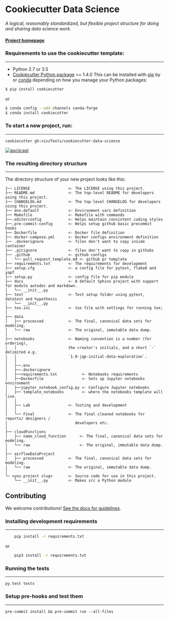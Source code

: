 # Cookiecutter Data Science

_A logical, reasonably standardized, but flexible project structure for doing and sharing data science work._


#### [Project homepage](http://vizzTools.github.io/cookiecutter-data-science/)


### Requirements to use the cookiecutter template:
-----------
 - Python 2.7 or 3.5
 - [Cookiecutter Python package](http://cookiecutter.readthedocs.org/en/latest/installation.html) >= 1.4.0
 This can be installed with [pip](https://pypi.org/project/pip/) by or [conda](https://docs.conda.io/en/latest/) depending on how you manage your Python packages:

``` bash
$ pip install cookiecutter
```

or

``` bash
$ conda config --add channels conda-forge
$ conda install cookiecutter
```


### To start a new project, run:
------------

    cookiecutter gh:vizzTools/cookiecutter-data-science


[![asciicast](https://asciinema.org/a/244658.svg)](https://asciinema.org/a/244658)


### The resulting directory structure
------------

The directory structure of your new project looks like this:

```
├── LICENSE                 <- The LICENSE using this project.
├── README.md               <- The top-level README for developers using this project.
├── CHANGELOG.md            <- The top-level CHANGELOG for developers using this project.
├── env.default  			<- Environment vars definition
├── Makefile           		<- Makefile with commands
├──.editorconfig			<- Helps maintain consistent coding styles
├──.pre-commit-config		<- Helps setup github basic precommit hooks
├── Dockerfile         		<- Docker file definition
├── docker-compose.yml  	<- Docker configs environment definition
├── .dockerignore  			<- files don't want to copy inside container
├── .gitignore  			<- files don't want to copy in githubs
├── .github  				<- github configs
│   └── pull_request_template.md <- github pr template
├── requirements.txt       	<- The requirements for development
├── setup.cfg   			<- a config file for pytest, flake8 and yapf
├── setup.py   				<- config file for pip module
├── docs 					<- A default Sphinx project with support for module autodoc and markdown.
│   └── __init__.py
├── test                	<- Test setup folder using pytest, datatest and hypothesis
│   └── __init__.py
├── tox.ini            	    <- tox file with settings for running tox;
|
├── data
│   ├── processed           <- The final, canonical data sets for modeling.
│   └── raw                 <- The original, immutable data dump.
|
├── notebooks               <- Naming convention is a number (for ordering),
│   │                       the creator's initials, and a short `-` delimited e.g.
│   │                       `1.0-jqp-initial-data-exploration`.
│   │
│   ├──.env
│   ├──.dockerignore
│   ├──requirements.txt           <- Notebooks requirements
│   ├──Dockerfile                 <- Sets up Jupyter notebooks environment
│   ├──jupyter_notebook_config.py <- Configure Jupyter notebooks
│   ├── template_notebooks        <- where the notebooks template will live.
│   │
│   ├── Lab                 <- Testing and development
│   │
│   └── Final               <- The final cleaned notebooks for reports/ designers /
|				               developers etc.
│
├── cloudFunctions
│   ├── name_cloud_function      <- The final, canonical data sets for modeling.
│   └── raw                      <- The original, immutable data dump.
│
├── airflowDataProject
│   ├── processed           <- The final, canonical data sets for modeling.
│   └── raw                 <- The original, immutable data dump.
│
└─ <you project slug>       <- Source code for use in this project.
    └── __init__.py         <- Makes src a Python module

```

## Contributing

We welcome contributions! [See the docs for guidelines](https://vizzTools.github.io/cookiecutter-data-science/#contributing).

### Installing development requirements
------------
``` bash
    pip install -r requirements.txt
```
or
``` bash
    pip3 install -r requirements.txt
```
### Running the tests
------------

    py.test tests

### Setup pre-hooks and test them
------------

    pre-commit install && pre-commit run --all-files
